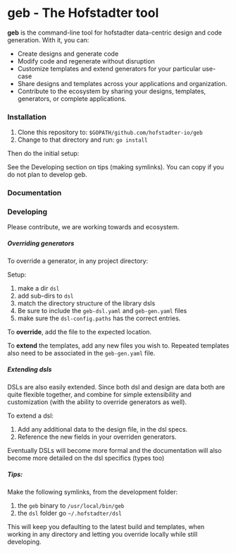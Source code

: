 # geb - The Hofstadter tool

__geb__ is the command-line tool for hofstadter
data-centric design and code generation.
With it, you can:

- Create designs and generate code
- Modify code and regenerate without disruption
- Customize templates and extend generators for your particular use-case
- Share designs and templates across your applications and organization.
- Contribute to the ecosystem by sharing your designs, templates, generators, or complete applications.

### Installation

1. Clone this repository to: `$GOPATH/github.com/hofstadter-io/geb`
2. Change to that directory and run: `go install`

Then do the initial setup:

See the Developing section on tips (making symlinks).
You can copy if you do not plan to develop geb.


### Documentation


### Developing

Please contribute, we are working towards and ecosystem.


##### Overriding generators

To override a generator, in any project directory:

Setup:

1. make a dir `dsl`
1. add sub-dirs to `dsl`
  1. match the directory structure of the library dsls
  1. Be sure to include the `geb-dsl.yaml` and `geb-gen.yaml` files
1. make sure the `dsl-config.paths` has the correct entries.

To __override__, add the file
to the expected location.

To __extend__ the templates,
add any new files you wish to.
Repeated templates also need
to be associated in the `geb-gen.yaml` file.

##### Extending dsls

DSLs are also easily extended.
Since both dsl and design are data
both are quite flexible together,
and combine for simple extensibility
and customization
(with the ability to override generators as well).

To extend a dsl:

1. Add any additional data to the design file, in the dsl specs.
1. Reference the new fields in your overriden generators.

Eventually DSLs will become more formal
and the documentation will also
become more detailed on the
dsl specifics (types too)
 



##### Tips:

Make the following symlinks,
from the development folder:

1. the `geb` binary to `/usr/local/bin/geb`
1. the `dsl` folder go `~/.hofstadter/dsl`

This will keep you defaulting to
the latest build and templates,
when working in any directory
and letting you override
locally while still developing.

